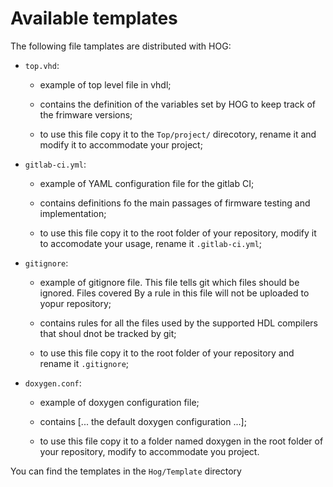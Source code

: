 # Available templates

The following file tamplates are distributed with HOG:

- `top.vhd`:

	- example of top level file in vhdl;

	- contains the definition of the variables set by HOG to keep track of the frimware versions;

	- to use this file copy it to the `Top/project/` direcotory, rename it and modify it to accommodate your project;

- `gitlab-ci.yml`:

	- example of YAML configuration file for the gitlab CI;

	- contains definitions fo the main passages of firmware testing and implementation;

	- to use this file copy it to the root folder of your repository, modify it to accomodate your usage, rename it `.gitlab-ci.yml`;

- `gitignore`:

	- example of gitignore file. This file tells git which files should be ignored. Files covered By a rule in this file will not be uploaded to yopur repository;

	- contains rules for all the files used by the supported HDL compilers that shoul dnot be tracked by git;

	- to use this file copy it to the root folder of your repository and rename it `.gitignore`;

- `doxygen.conf`:

	- example of doxygen configuration file;

	- contains [... the default doxygen configuration ...];
	
	- to use this file copy it to a folder named doxygen in the root folder of your repository, modify to accommodate you project.

You can find the templates in the `Hog/Template` directory
